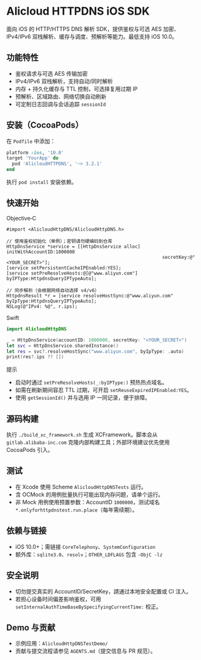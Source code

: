 # Alicloud HTTPDNS iOS SDK

面向 iOS 的 HTTP/HTTPS DNS 解析 SDK，提供鉴权与可选 AES 加密、IPv4/IPv6 双栈解析、缓存与调度、预解析等能力。最低支持 iOS 10.0。

## 功能特性
- 鉴权请求与可选 AES 传输加密
- IPv4/IPv6 双栈解析，支持自动/同时解析
- 内存 + 持久化缓存与 TTL 控制，可选择复用过期 IP
- 预解析、区域路由、网络切换自动刷新
- 可定制日志回调与会话追踪 `sessionId`

## 安装（CocoaPods）
在 `Podfile` 中添加：

```ruby
platform :ios, '10.0'
target 'YourApp' do
  pod 'AlicloudHTTPDNS', '~> 3.2.1'
end
```

执行 `pod install` 安装依赖。

## 快速开始
Objective‑C
```objc
#import <AlicloudHttpDNS/AlicloudHttpDNS.h>

// 使用鉴权初始化（单例）；密钥请勿硬编码到仓库
HttpDnsService *service = [[HttpDnsService alloc] initWithAccountID:1000000
                                                         secretKey:@"<YOUR_SECRET>"];
[service setPersistentCacheIPEnabled:YES];
[service setPreResolveHosts:@[@"www.aliyun.com"] byIPType:HttpdnsQueryIPTypeAuto];

// 同步解析（会根据网络自动选择 v4/v6）
HttpdnsResult *r = [service resolveHostSync:@"www.aliyun.com" byIpType:HttpdnsQueryIPTypeAuto];
NSLog(@"IPv4: %@", r.ips);
```

Swift
```swift
import AlicloudHttpDNS

_ = HttpDnsService(accountID: 1000000, secretKey: "<YOUR_SECRET>")
let svc = HttpDnsService.sharedInstance()
let res = svc?.resolveHostSync("www.aliyun.com", byIpType: .auto)
print(res?.ips ?? [])
```

提示
- 启动时通过 `setPreResolveHosts(_:byIPType:)` 预热热点域名。
- 如需在刷新期间容忍 TTL 过期，可开启 `setReuseExpiredIPEnabled:YES`。
- 使用 `getSessionId()` 并与选用 IP 一同记录，便于排障。

## 源码构建
执行 `./build_xc_framework.sh` 生成 XCFramework。脚本会从 `gitlab.alibaba-inc.com` 克隆内部构建工具；外部环境建议优先使用 CocoaPods 引入。

## 测试
- 在 Xcode 使用 Scheme `AlicloudHttpDNSTests` 运行。
- 含 OCMock 的用例批量执行可能出现内存问题，请单个运行。
- 非 Mock 用例使用预置参数：AccountID `1000000`，测试域名 `*.onlyforhttpdnstest.run.place`（每年需续期）。

## 依赖与链接
- iOS 10.0+；需链接 `CoreTelephony`、`SystemConfiguration`
- 额外库：`sqlite3.0`、`resolv`；`OTHER_LDFLAGS` 包含 `-ObjC -lz`

## 安全说明
- 切勿提交真实的 AccountID/SecretKey，請通过本地安全配置或 CI 注入。
- 若担心设备时间偏差影响鉴权，可用 `setInternalAuthTimeBaseBySpecifyingCurrentTime:` 校正。

## Demo 与贡献
- 示例应用：`AlicloudHttpDNSTestDemo/`
- 贡献与提交流程请参见 `AGENTS.md`（提交信息与 PR 规范）。
